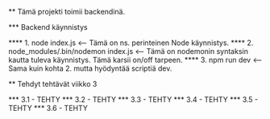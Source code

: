 ** Tämä projekti toimii backendinä.

*** Backend käynnistys

**** 1. node index.js                           <-- Tämä on ns. perinteinen Node käynnistys.
**** 2. node_modules/.bin/nodemon index.js      <-- Tämä on nodemonin syntaksin kautta tuleva käynnistys. Tämä karsii on/off tarpeen.
**** 3. npm run dev                             <-- Sama kuin kohta 2. mutta hyödyntää scriptiä dev.


** Tehdyt tehtävät viikko 3

*** 3.1     - TEHTY
*** 3.2     - TEHTY
*** 3.3     - TEHTY
*** 3.4     - TEHTY
*** 3.5     - TEHTY
*** 3.6     - TEHTY